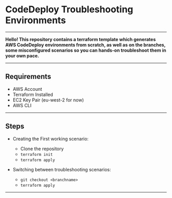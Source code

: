 # CodeDeploy Troubleshooting Environments
***


**Hello! This repository contains a terraform template which generates AWS CodeDeploy environments from scratch, as well as on the branches, some misconfigured scenarios so you can hands-on troubleshoot them in your own pace.**

***

## Requirements
  - AWS Account
  - Terraform Installed
  - EC2 Key Pair (eu-west-2 for now)
  - AWS CLI

  ***


  ## Steps

  - Creating the First working scenario:
    - Clone the repository
    - `terraform init`
    - `terraform apply`


  - Switching between troubleshooting scenarios:
    - `git checkout <branchname>`
    - `terraform apply`

   ***
